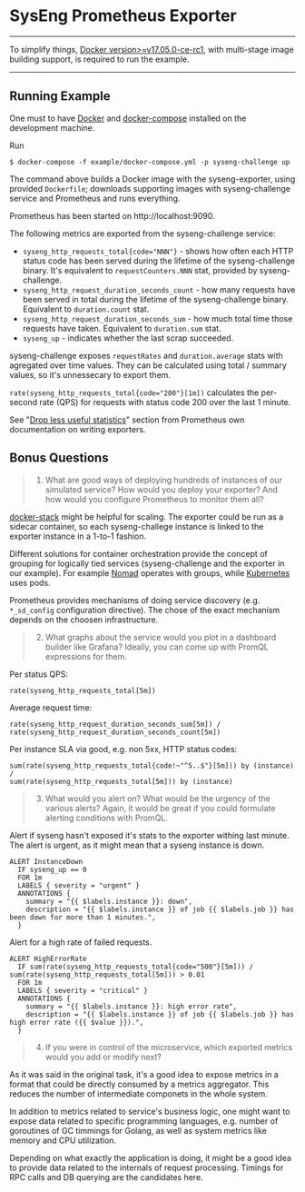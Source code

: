 # SysEng Prometheus Exporter

---

To simplify things, [Docker version>=v17.05.0-ce-rc1][1], with multi-stage image building support,
is required to run the example.

---

## Running Example

One must to have [Docker](https://docker.com) and [docker-compose](https://docs.docker.com/compose/)
installed on the development machine.

Run

~~~
$ docker-compose -f example/docker-compose.yml -p syseng-challenge up
~~~

The command above builds a Docker image with the syseng-exporter, using provided `Dockerfile`;
downloads supporting images with syseng-challenge service and Prometheus and runs everything.

Prometheus has been started on http://localhost:9090.

The following metrics are exported from the syseng-challenge service:

- `syseng_http_requests_total{code="NNN"}` - shows how often each HTTP status code has been served
  during the lifetime of the syseng-challenge binary. It's equivalent to `requestCounters.NNN` stat,
  provided by syseng-challenge.
- `syseng_http_request_duration_seconds_count` - how many requests have been served in total during
  the lifetime of the syseng-challenge binary. Equivalent to `duration.count` stat.
- `syseng_http_request_duration_seconds_sum` - how much total time those requests have taken.
  Equivalent to `duration.sum` stat.
- `syseng_up` - indicates whether the last scrap succeeded.

syseng-challenge exposes `requestRates` and `duration.average` stats with agregated over time values.
They can be calculated using total / summary values, so it's unnessecary to export them.

`rate(syseng_http_requests_total{code="200"}[1m])` calculates the per-second rate (QPS) for requests
with status code 200 over the last 1 minute.

See "[Drop less useful statistics](https://prometheus.io/docs/instrumenting/writing_exporters/#drop-less-useful-statistics)"
section from Prometheus own documentation on writing exporters.

## Bonus Questions

> 1. What are good ways of deploying hundreds of instances of our simulated service?
     How would you deploy your exporter? And how would you configure Prometheus to monitor them all?

[docker-stack](https://docs.docker.com/engine/reference/commandline/stack/) might be helpful for scaling.
The exporter could be run as a sidecar container, so each syseng-challege instance is linked to the exporter
instance in a 1-to-1 fashion.

Different solutions for container orchestration provide the concept of grouping for logically tied
services (syseng-challenge and the exporter in our example). For example [Nomad](https://www.nomadproject.io)
operates with groups, while [Kubernetes](https://kubernetes.io) uses pods.

Prometheus provides mechanisms of doing service discovery (e.g. `*_sd_config` configuration directive).
The chose of the exact mechanism depends on the choosen infrastructure.

> 2. What graphs about the service would you plot in a dashboard builder like Grafana?
     Ideally, you can come up with PromQL expressions for them.

Per status QPS:

~~~
rate(syseng_http_requests_total[5m])
~~~

Average request time:

~~~
rate(syseng_http_request_duration_seconds_sum[5m]) / rate(syseng_http_request_duration_seconds_count[5m])
~~~

Per instance SLA via good, e.g. non 5xx, HTTP status codes:

~~~
sum(rate(syseng_http_requests_total{code!~"^5..$"}[5m])) by (instance)
/
sum(rate(syseng_http_requests_total[5m])) by (instance)
~~~

> 3. What would you alert on? What would be the urgency of the various alerts?
     Again, it would be great if you could formulate alerting conditions with PromQL.

Alert if syseng hasn't exposed it's stats to the exporter withing last minute. The alert is urgent,
as it might mean that a syseng instance is down.

~~~
ALERT InstanceDown
  IF syseng_up == 0
  FOR 1m
  LABELS { severity = "urgent" }
  ANNOTATIONS {
    summary = "{{ $labels.instance }}: down",
    description = "{{ $labels.instance }} of job {{ $labels.job }} has been down for more than 1 minutes.",
  }
~~~

Alert for a high rate of failed requests.

~~~
ALERT HighErrorRate
  IF sum(rate(syseng_http_requests_total{code="500"}[5m])) / sum(rate(syseng_http_requests_total[5m])) > 0.01
  FOR 1m
  LABELS { severity = "critical" }
  ANNOTATIONS {
    summary = "{{ $labels.instance }}: high error rate",
    description = "{{ $labels.instance }} of job {{ $labels.job }} has high error rate ({{ $value }}).",
  }
~~~

> 4. If you were in control of the microservice, which exported metrics would you add or modify next?

As it was said in the original task, it's a good idea to expose metrics in a format that could be directly
consumed by a metrics aggregator. This reduces the number of intermediate componets in the whole system.

In addition to metrics related to service's business logic, one might want to expose data related
to specific programming languages, e.g. number of goroutines of GC timmings for Golang, as well
as system metrics like memory and CPU utilization.

Depending on what exactly the application is doing, it might be a good idea to provide data related
to the internals of request processing. Timings for RPC calls and DB querying are the candidates here.

[1]: https://github.com/moby/moby/releases/tag/v17.05.0-ce-rc1
